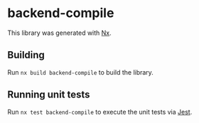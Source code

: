 # backend-compile

This library was generated with [Nx](https://nx.dev).

## Building

Run `nx build backend-compile` to build the library.

## Running unit tests

Run `nx test backend-compile` to execute the unit tests via [Jest](https://jestjs.io).
